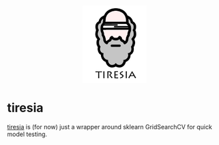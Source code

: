 <div align="center"> 
    <img src="docs/tiresia.png" width=150 height=180>
</div>

# tiresia

[tiresia](https://en.wikipedia.org/wiki/Tiresias) is (for now) just a wrapper around sklearn GridSearchCV for quick model testing.
